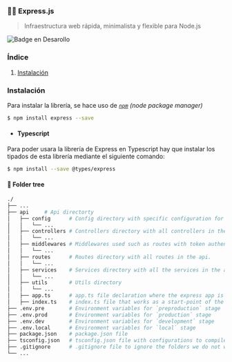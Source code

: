 ### 👨‍🏫 Express.js 
> Infraestructura web rápida, minimalista y flexible para Node.js

![Badge en Desarollo](https://img.shields.io/badge/STATUS-EN%20DESAROLLO-green)

### Índice
1. [Instalación](#Instalación)

### Instalación

Para instalar la librería, se hace uso de [*`npm`*](https://www.npmjs.com/) *(node package manager)*
```bash
$ npm install express --save
```

- #### Typescript

Para poder usara la librería de Express en Typescript hay que instalar los tipados de esta librería mediante el siguiente comando:
```bash
$ npm install --save @types/express
```

#### :evergreen_tree: Folder tree

```bash
./
├── ...
├── api     # Api directorty
│   ├── config      # Config directory with specific configuration for the api
│   │   └── ...
│   ├── controllers # Controllers directory with all controllers in the api.
│   │   └── ...
│   ├── middlewares # Middlewares used such as routes with token authentication
│   │   └── ...
│   ├── routes      # Routes directory with all routes in the api.
│   │   └── ...
│   ├── services    # Services directory with all the services in the api.
│   │   └── ...
│   ├── utils       # Utils directory
│   │   └── ...
│   ├── app.ts      # app.ts file declaration where the express app is created
│   ├── index.ts    # index.ts file that works as a start-point of the app.
├── .env.pre        # Environment variables for `preproduction` stage
├── .env.prod       # Environment variables for `production` stage
├── .env.dev        # Environment variables for `development` stage
├── .env.local      # Environment variables for `local` stage
├── package.json    # package.json file
├── tsconfig.json   # tsconfig.json file with configurations to compile the .ts files into .js
├── .gitignore      # .gitignore file to ignore the folders we do not want to upload to github.
└── ...
```

####  